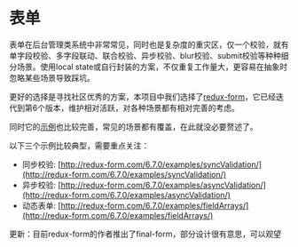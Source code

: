 # 表单

表单在后台管理类系统中非常常见，同时也是复杂度的重灾区，仅一个校验，就有单字段校验、多字段联动、联合校验、异步校验、blur校验、submit校验等种种细分场景。使用local state或自行封装的方案，不仅重复工作量大，更容易在抽象时忽略某些场景导致踩坑。

更好的选择是寻找社区优秀的方案，本项目中我们选择了[redux-form](redux-form.com)，它已经迭代到第6个版本，维护相对活跃，对各种场景都有相对完善的考虑。

同时它的[示例](http://redux-form.com/6.7.0/examples/)也比较完善，常见的场景都有覆盖，在此就没必要赘述了。

以下三个示例比较典型，需要重点关注：

* 同步校验: [http://redux-form.com/6.7.0/examples/syncValidation/](http://redux-form.com/6.7.0/examples/syncValidation/)
* 异步校验: [http://redux-form.com/6.7.0/examples/asyncValidation/](http://redux-form.com/6.7.0/examples/asyncValidation/)
* 动态表单: [http://redux-form.com/6.7.0/examples/fieldArrays/](http://redux-form.com/6.7.0/examples/fieldArrays/)





更新：目前redux-form的作者推出了final-form，部分设计很有意思，可以观望


